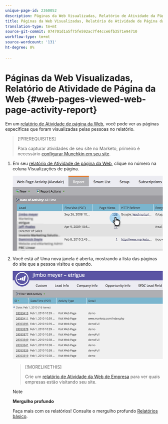 ```yaml
---
unique-page-id: 2360052
description: Páginas da Web Visualizadas, Relatório de Atividade da Página da Web - Documentos do Marketing - Documentação do produto
title: Páginas da Web Visualizadas, Relatório de Atividade de Página da Web
translation-type: tm+mt
source-git-commit: 074701d1a5f75fe592ac7f44cce6fb3571e94710
workflow-type: tm+mt
source-wordcount: '131'
ht-degree: 0%

---
```



# Páginas da Web Visualizadas, Relatório de Atividade de Página da Web {#web-pages-viewed-web-page-activity-report}

Em um [relatório de Atividade de página da Web](../../../../../product-docs/reporting/basic-reporting/report-types/web-page-activity-report.md), você pode ver as páginas específicas que foram visualizadas pelas pessoas no relatório.

>[!PREREQUISITES]
>
>Para capturar atividades de seu site no Marketo, primeiro é necessário [configurar Munchkin em seu site](../../../../../product-docs/administration/additional-integrations/add-munchkin-tracking-code-to-your-website.md).

1. Em seu [relatório de Atividade de página da Web](../../../../../product-docs/reporting/basic-reporting/report-types/web-page-activity-report.md), clique no número na coluna Visualizações de página.

   ![](assets/image2014-9-16-14-3a54-3a8.png)

1. Você está aí! Uma nova janela é aberta, mostrando a lista das páginas do site que a pessoa visitou e quando.

   ![](assets/image2014-9-16-14-3a54-3a12.png)

   >[!MORELIKETHIS]
   >
   >
   >
   >Crie um [relatório de Atividade da Web de Empresa](../../../../../product-docs/reporting/basic-reporting/report-types/company-web-activity-report.md) para ver quais empresas estão visitando seu site.

   >[!NOTE]
   >
   >**Mergulho profundo**
   >
   >
   >Faça mais com os relatórios! Consulte o mergulho profundo [Relatórios básico](http://docs.marketo.com/display/docs/basic+reporting).

